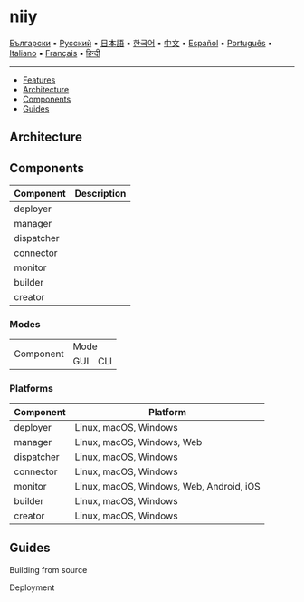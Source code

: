 # niiy

[Български](docs/introduction/README_bg.md) ▪ [Русский](docs/introduction/README_ru.md) ▪ [日本語](docs/introduction/README_jp.md) ▪ [한국어](docs/introduction/README_ko.md)
 ▪ [中文](docs/introduction/README_ja.md) ▪ [Español](docs/introduction/README_es.md) ▪ [Português](docs/introduction/README_pt.md) ▪ [Italiano](docs/introduction/README_it.md)
 ▪ [Français](docs/introduction/README_fr.md) ▪ [हिन्दी](docs/introduction/README_hi.md)

---

* [Features](#features)
* [Architecture](#architecture)
* [Components](#components)
* [Guides](#guides)

## Architecture

## Components

| Component  | Description |
|------------|----|
| deployer   ||
| manager    ||
| dispatcher ||
| connector  ||
| monitor    ||
| builder    ||
| creator    ||

### Modes
<table>
  <tr>
    <td rowspan="2">Component</td>
    <td colspan="2">Mode</td>
  </tr>
  <tr>
    <td>GUI</td>
    <td>CLI</td>
  </tr>
</table>


 
### Platforms
| Component  | Platform |
|------------|----|
| deployer   |Linux, macOS, Windows|
| manager    |Linux, macOS, Windows, Web|
| dispatcher |Linux, macOS, Windows|
| connector  |Linux, macOS, Windows|
| monitor    |Linux, macOS, Windows, Web, Android, iOS|
| builder    |Linux, macOS, Windows|
| creator    |Linux, macOS, Windows|

## Guides

Building from source

Deployment

